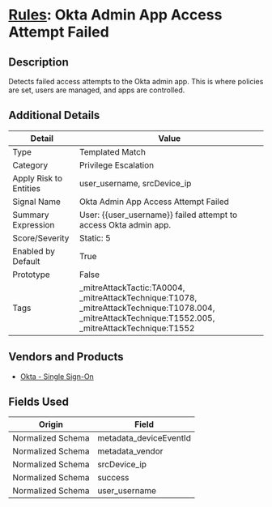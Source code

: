 # [Rules](README.md): Okta Admin App Access Attempt Failed

## Description
Detects failed access attempts to the Okta admin app. This is where policies are set, users are managed, and apps are controlled.

## Additional Details
|Detail|Value|
|----|----|
|Type|Templated Match|
|Category|Privilege Escalation|
|Apply Risk to Entities|user_username, srcDevice_ip|
|Signal Name|Okta Admin App Access Attempt Failed|
|Summary Expression|User: {{user_username}} failed attempt to access Okta admin app.|
|Score/Severity|Static: 5|
|Enabled by Default|True|
|Prototype|False|
|Tags|_mitreAttackTactic:TA0004, _mitreAttackTechnique:T1078, _mitreAttackTechnique:T1078.004, _mitreAttackTechnique:T1552.005, _mitreAttackTechnique:T1552|
## Vendors and Products
- [Okta - Single Sign-On](../products/51278354-d6b5-4c8e-a8fd-8197df334e67.md)


## Fields Used

|Origin|Field|
|----|----|
|Normalized Schema|metadata_deviceEventId|
|Normalized Schema|metadata_vendor|
|Normalized Schema|srcDevice_ip|
|Normalized Schema|success|
|Normalized Schema|user_username|



